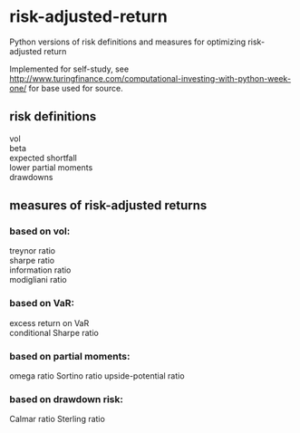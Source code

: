 # risk-adjusted-return
Python versions of risk definitions and measures for optimizing risk-adjusted return

Implemented for self-study, see 
http://www.turingfinance.com/computational-investing-with-python-week-one/ for base used for source.

## risk definitions  

vol  
beta  
expected shortfall  
lower partial moments  
drawdowns

## measures of risk-adjusted returns  

### based on vol:  
treynor ratio  
sharpe ratio  
information ratio  
modigliani ratio  


### based on VaR:
excess return on VaR  
conditional Sharpe ratio  

### based on partial moments:
omega ratio
Sortino ratio
upside-potential ratio

### based on drawdown risk:
Calmar ratio
Sterling ratio

